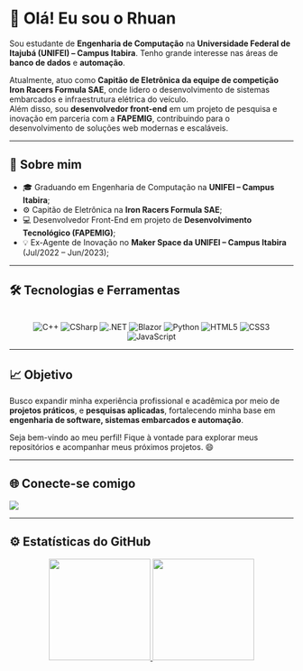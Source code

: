 # 👋 Olá! Eu sou o Rhuan  

Sou estudante de **Engenharia de Computação** na **Universidade Federal de Itajubá (UNIFEI) – Campus Itabira**. Tenho grande interesse nas áreas de **banco de dados** e **automação**.  

Atualmente, atuo como **Capitão de Eletrônica da equipe de competição Iron Racers Formula SAE**, onde lidero o desenvolvimento de sistemas embarcados e infraestrutura elétrica do veículo.  
Além disso, sou **desenvolvedor front-end** em um projeto de pesquisa e inovação em parceria com a **FAPEMIG**, contribuindo para o desenvolvimento de soluções web modernas e escaláveis.    

---

## 🧠 Sobre mim  
- 🎓 Graduando em Engenharia de Computação na **UNIFEI – Campus Itabira**;  
- ⚙️ Capitão de Eletrônica na **Iron Racers Formula SAE**;  
- 💻 Desenvolvedor Front-End em projeto de **Desenvolvimento Tecnológico (FAPEMIG)**;  
- 💡 Ex-Agente de Inovação no **Maker Space da UNIFEI – Campus Itabira** (Jul/2022 – Jun/2023);

---

## 🛠️ Tecnologias e Ferramentas  
<div align="center" style="display: inline_block"><br>
  <img align="center" alt="C++" src="https://img.shields.io/badge/C%2B%2B-00599C?style=for-the-badge&logo=c%2B%2B&logoColor=white">
  <img align="center" alt="CSharp" src="https://img.shields.io/badge/C%23-239120?style=for-the-badge&logo=c-sharp&logoColor=white">
  <img align="center" alt=".NET" src="https://img.shields.io/badge/.NET-5C2D91?style=for-the-badge&logo=.net&logoColor=white">
  <img align="center" alt="Blazor" src="https://img.shields.io/badge/blazor-%235C2D91.svg?style=for-the-badge&logo=blazor&logoColor=white">
  <img align="center" alt="Python" src="https://img.shields.io/badge/python-3670A0?style=for-the-badge&logo=python&logoColor=ffdd54">
  <img align="center" alt="HTML5" src="https://img.shields.io/badge/HTML5-E34F26?style=for-the-badge&logo=html5&logoColor=white">
  <img align="center" alt="CSS3" src="https://img.shields.io/badge/CSS3-1572B6?style=for-the-badge&logo=css3&logoColor=white">
  <img align="center" alt="JavaScript" src="https://img.shields.io/badge/JavaScript-F7DF1E?style=for-the-badge&logo=javascript&logoColor=black">
</div>

---

## 📈 Objetivo  
Busco expandir minha experiência profissional e acadêmica por meio de **projetos práticos**, e **pesquisas aplicadas**, fortalecendo minha base em **engenharia de software, sistemas embarcados e automação**.  

Seja bem-vindo ao meu perfil! Fique à vontade para explorar meus repositórios e acompanhar meus próximos projetos. 😄  

---

## 🌐 Conecte-se comigo  
<div>
  <a href="www.linkedin.com/in/rhuan-pablo-malta-lage-143432202" target="_blank">
    <img src="https://img.shields.io/badge/LinkedIn-0077B5?style=for-the-badge&logo=linkedin&logoColor=white" target="_blank">
  </a>
</div>

---

## ⚙️ Estatísticas do GitHub  
<div align="center">
  <a href="https://github.com/RhuanPablo">
    <img height="180em" src="https://github-readme-stats.vercel.app/api?username=RhuanPablo&show_icons=true&theme=tokyonight&include_all_commits=true&count_private=true"/>
    <img height="180em" src="https://github-readme-stats.vercel.app/api/top-langs/?username=RhuanPablo&layout=compact&langs_count=7&theme=tokyonight"/>
  </a>
</div>
